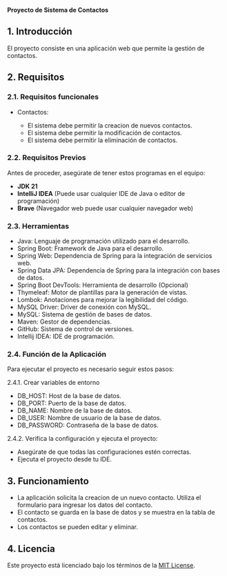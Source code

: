 **Proyecto de Sistema de Contactos**

## 1. **Introducción**

El proyecto consiste en una aplicación web que permite la gestión de contactos.

## 2. **Requisitos**

### 2.1. **Requisitos funcionales**
* Contactos:

    * El sistema debe permitir la creacion de nuevos contactos.
    * El sistema debe permitir la modificación de contactos.
    * El sistema debe permitir la eliminación de contactos.

### 2.2. **Requisitos Previos**

Antes de proceder, asegúrate de tener estos programas en el equipo:

* **JDK 21**
* **IntelliJ IDEA** (Puede usar cualquier IDE de Java o editor de programación)
* **Brave** (Navegador web puede usar cualquier navegador web) 

### 2.3. **Herramientas**

* Java: Lenguaje de programación utilizado para el desarrollo.
* Spring Boot: Framework de Java para el desarrollo.
* Spring Web: Dependencia de Spring para la integración de servicios web.
* Spring Data JPA: Dependencia de Spring para la integración con bases de datos.
* Spring Boot DevTools: Herramienta de desarrollo (Opcional)
* Thymeleaf: Motor de plantillas para la generación de vistas.
* Lombok: Anotaciones para mejorar la legibilidad del código.
* MySQL Driver: Driver de conexión con MySQL.
* MySQL: Sistema de gestión de bases de datos.
* Maven: Gestor de dependencias.
* GitHub: Sistema de control de versiones.
* Intellij IDEA: IDE de programación.

### 2.4. **Función de la Aplicación**

Para ejecutar el proyecto es necesario seguir estos pasos:

2.4.1. Crear variables de entorno

* DB_HOST: Host de la base de datos.
* DB_PORT: Puerto de la base de datos.
* DB_NAME: Nombre de la base de datos.
* DB_USER: Nombre de usuario de la base de datos.
* DB_PASSWORD: Contraseña de la base de datos.

2.4.2. Verifica la configuración y ejecuta el proyecto:

* Asegúrate de que todas las configuraciones estén correctas.
* Ejecuta el proyecto desde tu IDE.

## 3. **Funcionamiento**

* La aplicación solicita la creacion de un nuevo contacto. Utiliza el formulario para ingresar los datos del contacto.
* El contacto se guarda en la base de datos y se muestra en la tabla de contactos.
* Los contactos se pueden editar y eliminar.

## 4. **Licencia**

Este proyecto está licenciado bajo los términos de la [MIT License](LICENSE).
